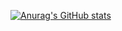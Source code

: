 [![Anurag's GitHub stats](https://github-readme-stats.vercel.app/api?username=rark7040)](https://github.com/anuraghazra/github-readme-stats)
